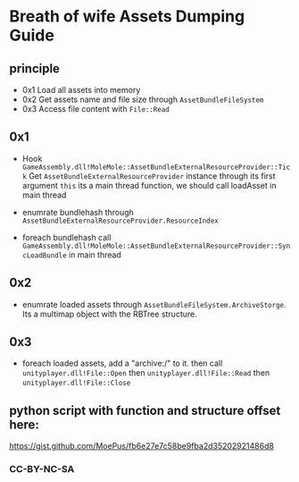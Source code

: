 # Breath of wife Assets Dumping Guide
## principle
* 0x1 Load all assets into memory
* 0x2 Get assets name and file size through `AssetBundleFileSystem`
* 0x3 Access file content with `File::Read`

## 0x1 
* Hook `GameAssembly.dll!MoleMole::AssetBundleExternalResourceProvider::Tick`
Get `AssetBundleExternalResourceProvider` instance through its first argument `this`
its a main thread function, we should call loadAsset in main thread

* enumrate bundlehash through `AssetBundleExternalResourceProvider.ResourceIndex`

* foreach bundlehash call `GameAssembly.dll!MoleMole::AssetBundleExternalResourceProvider::SyncLoadBundle` in main thread

## 0x2
* enumrate loaded assets through `AssetBundleFileSystem.ArchiveStorge`. Its a multimap object with the RBTree structure.

## 0x3
* foreach loaded assets, add a "archive:/" to it. then call `unityplayer.dll!File::Open` then `unityplayer.dll!File::Read` then `unityplayer.dll!File::Close`

## python script with function and structure offset here:
https://gist.github.com/MoePus/fb6e27e7c58be9fba2d35202921486d8

### CC-BY-NC-SA
